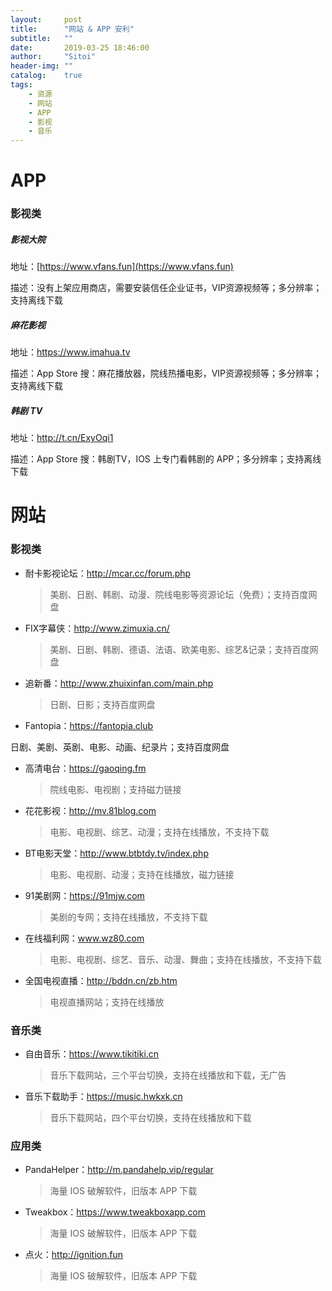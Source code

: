 ```yaml
---
layout:     post
title:      "网站 & APP 安利"
subtitle:   ""
date:       2019-03-25 18:46:00
author:     "Sitoi"
header-img: ""
catalog:    true
tags:
    - 资源
    - 网站
    - APP
    - 影视
    - 音乐
---
```



# APP

### 影视类

##### 影视大院

地址：[https://www.vfans.fun](https://www.vfans.fun)

描述：没有上架应用商店，需要安装信任企业证书，VIP资源视频等；多分辨率；支持离线下载


##### 麻花影视

地址：https://www.imahua.tv

描述：App Store 搜：麻花播放器，院线热播电影，VIP资源视频等；多分辨率；支持离线下载

##### 韩剧 TV

地址：http://t.cn/ExyOqi1

描述：App Store 搜：韩剧TV，IOS 上专门看韩剧的 APP；多分辨率；支持离线下载

# 网站


### 影视类

- 耐卡影视论坛：http://mcar.cc/forum.php

    > 美剧、日剧、韩剧、动漫、院线电影等资源论坛（免费）；支持百度网盘

- FIX字幕侠：http://www.zimuxia.cn/

    > 美剧、日剧、韩剧、德语、法语、欧美电影、综艺&记录；支持百度网盘

- 追新番：http://www.zhuixinfan.com/main.php

    > 日剧、日影；支持百度网盘

- Fantopia：https://fantopia.club

日剧、美剧、英剧、电影、动画、纪录片；支持百度网盘

- 高清电台：https://gaoqing.fm

    > 院线电影、电视剧；支持磁力链接

- 花花影视：http://mv.81blog.com

    > 电影、电视剧、综艺、动漫；支持在线播放，不支持下载

- BT电影天堂：http://www.btbtdy.tv/index.php

    > 电影、电视剧、动漫；支持在线播放，磁力链接

- 91美剧网：https://91mjw.com

    > 美剧的专网；支持在线播放，不支持下载

- 在线福利网：www.wz80.com

    > 电影、电视剧、综艺、音乐、动漫、舞曲；支持在线播放，不支持下载

- 全国电视直播：http://bddn.cn/zb.htm

    > 电视直播网站；支持在线播放



### 音乐类

- 自由音乐：https://www.tikitiki.cn

    > 音乐下载网站，三个平台切换，支持在线播放和下载，无广告

- 音乐下载助手：https://music.hwkxk.cn

    > 音乐下载网站，四个平台切换，支持在线播放和下载



### 应用类

- PandaHelper：http://m.pandahelp.vip/regular

    > 海量 IOS 破解软件，旧版本 APP 下载

- Tweakbox：https://www.tweakboxapp.com

    > 海量 IOS 破解软件，旧版本 APP 下载

- 点火：http://ignition.fun

    > 海量 IOS 破解软件，旧版本 APP 下载